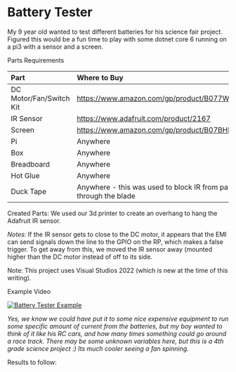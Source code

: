 # Battery Tester

My 9 year old wanted to test different batteries for his science fair project.  Figured this would be a fun time to play with some dotnet core 6 running on a pi3 with a sensor and a screen.

Parts Requirements

| Part | Where to Buy
| :--- | :---
| DC Motor/Fan/Switch Kit | https://www.amazon.com/gp/product/B077WWS63B
| IR Sensor | https://www.adafruit.com/product/2167
| Screen | https://www.amazon.com/gp/product/B07BHHV844
| Pi    | Anywhere
| Box   | Anywhere
| Breadboard | Anywhere
| Hot Glue | Anywhere
| Duck Tape | Anywhere - this was used to block IR from passing through the blade

Created Parts:
We used our 3d printer to create an overhang to hang the Adafruit IR sensor.

_Notes:_
If the IR sensor gets to close to the DC motor, it appears that the EMI can send signals down the line to the GPIO on the RP, which makes a false trigger. To get away from this, we moved the IR sensor away (mounted higher than the DC motor instead of off to its side.

Note: This project uses Visual Studios 2022 (which is new at the time of this writing).

Example Video

[![Battery Tester Example](https://i9.ytimg.com/vi_webp/OpSDj8zTyMs/mqdefault.webp?v=61b64227&sqp=CICE2Y0G&rs=AOn4CLAKfFiadgZJddWw0xAdaYykdDPw6A)](https://youtu.be/OpSDj8zTyMs "Battery Tester Example")

_Yes, we know we could have put it to some nice expensive equipment to run some specific amount of current from the batteries, but my boy wanted to think of it like his RC cars, and how many times something could go around a race track. There may be some unknown variables here, but this is a 4th grade science project :) Its much cooler seeing a fan spinning._

Results to follow: